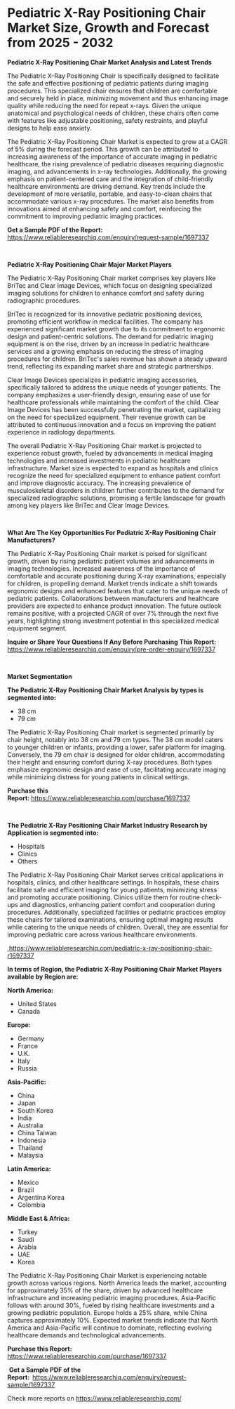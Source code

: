 <p><h1>Pediatric X-Ray Positioning Chair Market Size, Growth and Forecast from 2025 - 2032</h1></p><p><strong>Pediatric X-Ray Positioning Chair Market Analysis and Latest Trends</strong></p>
<p><p>The Pediatric X-Ray Positioning Chair is specifically designed to facilitate the safe and effective positioning of pediatric patients during imaging procedures. This specialized chair ensures that children are comfortable and securely held in place, minimizing movement and thus enhancing image quality while reducing the need for repeat x-rays. Given the unique anatomical and psychological needs of children, these chairs often come with features like adjustable positioning, safety restraints, and playful designs to help ease anxiety.</p><p>The Pediatric X-Ray Positioning Chair Market is expected to grow at a CAGR of 5% during the forecast period. This growth can be attributed to increasing awareness of the importance of accurate imaging in pediatric healthcare, the rising prevalence of pediatric diseases requiring diagnostic imaging, and advancements in x-ray technologies. Additionally, the growing emphasis on patient-centered care and the integration of child-friendly healthcare environments are driving demand. Key trends include the development of more versatile, portable, and easy-to-clean chairs that accommodate various x-ray procedures. The market also benefits from innovations aimed at enhancing safety and comfort, reinforcing the commitment to improving pediatric imaging practices.</p></p>
<p><strong>Get a Sample PDF of the Report:&nbsp;</strong> <a href="https://www.reliableresearchiq.com/enquiry/request-sample/1697337?utm_campaign=3136&utm_medium=2&utm_source=Github&utm_content=ia&utm_term=27032025&utm_id=pediatric-x-ray-positioning-chair">https://www.reliableresearchiq.com/enquiry/request-sample/1697337</a></p>
<p>&nbsp;</p>
<p><strong>Pediatric X-Ray Positioning Chair Major Market Players</strong></p>
<p><p>The Pediatric X-Ray Positioning Chair market comprises key players like BriTec and Clear Image Devices, which focus on designing specialized imaging solutions for children to enhance comfort and safety during radiographic procedures.</p><p>BriTec is recognized for its innovative pediatric positioning devices, promoting efficient workflow in medical facilities. The company has experienced significant market growth due to its commitment to ergonomic design and patient-centric solutions. The demand for pediatric imaging equipment is on the rise, driven by an increase in pediatric healthcare services and a growing emphasis on reducing the stress of imaging procedures for children. BriTec's sales revenue has shown a steady upward trend, reflecting its expanding market share and strategic partnerships.</p><p>Clear Image Devices specializes in pediatric imaging accessories, specifically tailored to address the unique needs of younger patients. The company emphasizes a user-friendly design, ensuring ease of use for healthcare professionals while maintaining the comfort of the child. Clear Image Devices has been successfully penetrating the market, capitalizing on the need for specialized equipment. Their revenue growth can be attributed to continuous innovation and a focus on improving the patient experience in radiology departments.</p><p>The overall Pediatric X-Ray Positioning Chair market is projected to experience robust growth, fueled by advancements in medical imaging technologies and increased investments in pediatric healthcare infrastructure. Market size is expected to expand as hospitals and clinics recognize the need for specialized equipment to enhance patient comfort and improve diagnostic accuracy. The increasing prevalence of musculoskeletal disorders in children further contributes to the demand for specialized radiographic solutions, promising a fertile landscape for growth among key players like BriTec and Clear Image Devices.</p></p>
<p>&nbsp;</p>
<p><strong>What Are The Key Opportunities For Pediatric X-Ray Positioning Chair Manufacturers?</strong></p>
<p><p>The Pediatric X-Ray Positioning Chair market is poised for significant growth, driven by rising pediatric patient volumes and advancements in imaging technologies. Increased awareness of the importance of comfortable and accurate positioning during X-ray examinations, especially for children, is propelling demand. Market trends indicate a shift towards ergonomic designs and enhanced features that cater to the unique needs of pediatric patients. Collaborations between manufacturers and healthcare providers are expected to enhance product innovation. The future outlook remains positive, with a projected CAGR of over 7% through the next five years, highlighting strong investment potential in this specialized medical equipment segment.</p></p>
<p><strong>Inquire or Share Your Questions If Any Before Purchasing This Report:</strong> <a href="https://www.reliableresearchiq.com/enquiry/pre-order-enquiry/1697337?utm_campaign=3136&utm_medium=2&utm_source=Github&utm_content=ia&utm_term=27032025&utm_id=pediatric-x-ray-positioning-chair">https://www.reliableresearchiq.com/enquiry/pre-order-enquiry/1697337</a></p>
<p>&nbsp;</p>
<p><strong>Market Segmentation</strong></p>
<p><strong>The Pediatric X-Ray Positioning Chair Market Analysis by types is segmented into:</strong></p>
<p><ul><li>38 cm</li><li>79 cm</li></ul></p>
<p><p>The Pediatric X-Ray Positioning Chair market is segmented primarily by chair height, notably into 38 cm and 79 cm types. The 38 cm model caters to younger children or infants, providing a lower, safer platform for imaging. Conversely, the 79 cm chair is designed for older children, accommodating their height and ensuring comfort during X-ray procedures. Both types emphasize ergonomic design and ease of use, facilitating accurate imaging while minimizing distress for young patients in clinical settings.</p></p>
<p><strong>Purchase this Report:&nbsp;</strong><a href="https://www.reliableresearchiq.com/purchase/1697337?utm_campaign=3136&utm_medium=2&utm_source=Github&utm_content=ia&utm_term=27032025&utm_id=pediatric-x-ray-positioning-chair">https://www.reliableresearchiq.com/purchase/1697337</a></p>
<p>&nbsp;</p>
<p><strong>The Pediatric X-Ray Positioning Chair Market Industry Research by Application is segmented into:</strong></p>
<p><ul><li>Hospitals</li><li>Clinics</li><li>Others</li></ul></p>
<p><p>The Pediatric X-Ray Positioning Chair Market serves critical applications in hospitals, clinics, and other healthcare settings. In hospitals, these chairs facilitate safe and efficient imaging for young patients, minimizing stress and promoting accurate positioning. Clinics utilize them for routine check-ups and diagnostics, enhancing patient comfort and cooperation during procedures. Additionally, specialized facilities or pediatric practices employ these chairs for tailored examinations, ensuring optimal imaging results while catering to the unique needs of children. Overall, they are essential for improving pediatric care across various healthcare environments.</p></p>
<p><a href="https://www.reliableresearchiq.com/pediatric-x-ray-positioning-chair-r1697337?utm_campaign=3136&utm_medium=2&utm_source=Github&utm_content=ia&utm_term=27032025&utm_id=pediatric-x-ray-positioning-chair">&nbsp;https://www.reliableresearchiq.com/pediatric-x-ray-positioning-chair-r1697337</a></p>
<p><strong>In terms of Region, the Pediatric X-Ray Positioning Chair Market Players available by Region are:</strong></p>
<p>
    <p> <strong> North America: </strong>
        <ul>
            <li>United States</li>
            <li>Canada</li>
        </ul>
        </p> 
    <p> <strong> Europe: </strong>
        <ul>
            <li>Germany</li>
            <li>France</li>
            <li>U.K.</li>
            <li>Italy</li>
            <li>Russia</li>
        </ul>
        </p> 
    <p> <strong> Asia-Pacific: </strong>
        <ul>
            <li>China</li>
            <li>Japan</li>
            <li>South Korea</li>
            <li>India</li>
            <li>Australia</li>
            <li>China Taiwan</li>
            <li>Indonesia</li>
            <li>Thailand</li>
            <li>Malaysia</li>
        </ul>
        </p> 
    <p> <strong> Latin America: </strong>
        <ul>
            <li>Mexico</li>
            <li>Brazil</li>
            <li>Argentina Korea</li>
            <li>Colombia</li>
        </ul>
        </p> 
    <p> <strong> Middle East & Africa: </strong>
        <ul>
            <li>Turkey</li>
            <li>Saudi</li>
            <li>Arabia</li>
            <li>UAE</li>
            <li>Korea</li>
        </ul>
    </p>
    </p>
<p><p>The Pediatric X-Ray Positioning Chair Market is experiencing notable growth across various regions. North America leads the market, accounting for approximately 35% of the share, driven by advanced healthcare infrastructure and increasing pediatric imaging procedures. Asia-Pacific follows with around 30%, fueled by rising healthcare investments and a growing pediatric population. Europe holds a 25% share, while China captures approximately 10%. Expected market trends indicate that North America and Asia-Pacific will continue to dominate, reflecting evolving healthcare demands and technological advancements.</p></p>
<p><strong>Purchase this Report: </strong><a href="https://www.reliableresearchiq.com/purchase/1697337?utm_campaign=3136&utm_medium=2&utm_source=Github&utm_content=ia&utm_term=27032025&utm_id=pediatric-x-ray-positioning-chair">https://www.reliableresearchiq.com/purchase/1697337</a></p>
<p>&nbsp;<strong>Get a Sample PDF of the Report:&nbsp;&nbsp;</strong><a href="https://www.reliableresearchiq.com/enquiry/request-sample/1697337?utm_campaign=3136&utm_medium=2&utm_source=Github&utm_content=ia&utm_term=27032025&utm_id=pediatric-x-ray-positioning-chair">https://www.reliableresearchiq.com/enquiry/request-sample/1697337</a></p>
<p><strong></strong></p>
<p>Check more reports on <a href="https://www.reliableresearchiq.com/?utm_campaign=3136&utm_medium=2&utm_source=Github&utm_content=ia&utm_term=27032025&utm_id=pediatric-x-ray-positioning-chair">https://www.reliableresearchiq.com/</a></p>